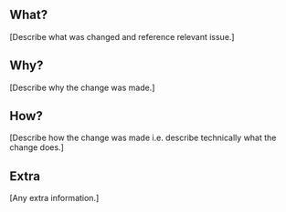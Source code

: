 ## What?
[Describe what was changed and reference relevant issue.]
## Why?
[Describe why the change was made.]
## How?
[Describe how the change was made i.e. describe technically what the change does.]
## Extra
[Any extra information.]